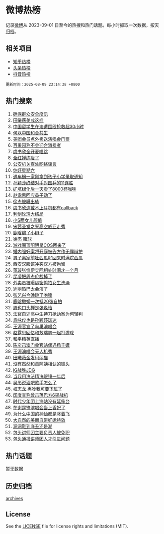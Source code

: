 # 微博热榜

记录[微博](https://www.weibo.com)从 2023-09-01 日至今的热搜和热门话题。每小时抓取一次数据，按天[归档](archives)。

## 相关项目

- [知乎热榜](https://github.com/hotarchive/zhihu)
- [头条热榜](https://github.com/hotarchive/toutiao)
- [抖音热榜](https://github.com/hotarchive/douyin)


`更新时间：2025-08-09 23:14:38 +0800`

## 热门搜索

1. [确保群众安全度汛](https://m.weibo.cn/search?containerid=100103type%3D1%26t%3D10%26q%3D%23%E7%A1%AE%E4%BF%9D%E7%BE%A4%E4%BC%97%E5%AE%89%E5%85%A8%E5%BA%A6%E6%B1%9B%23&stream_entry_id=51&isnewpage=1&extparam=seat%3D1%26cate%3D10103%26pos%3D0%26filter_type%3Drealtimehot%26stream_entry_id%3D51%26c_type%3D51%26q%3D%2523%25E7%25A1%25AE%25E4%25BF%259D%25E7%25BE%25A4%25E4%25BC%2597%25E5%25AE%2589%25E5%2585%25A8%25E5%25BA%25A6%25E6%25B1%259B%2523%26dgr%3D0%26display_time%3D1754752477%26pre_seqid%3D17547524774710285957995)
1. [田曦薇美成这样](https://m.weibo.cn/search?containerid=100103type%3D1%26t%3D10%26q%3D%E7%94%B0%E6%9B%A6%E8%96%87%E7%BE%8E%E6%88%90%E8%BF%99%E6%A0%B7&stream_entry_id=31&isnewpage=1&extparam=seat%3D1%26cate%3D5001%26lcate%3D5001%26band_rank%3D1%26stream_entry_id%3D31%26realpos%3D1%26dgr%3D0%26pos%3D0%26filter_type%3Drealtimehot%26c_type%3D31%26q%3D%25E7%2594%25B0%25E6%259B%25A6%25E8%2596%2587%25E7%25BE%258E%25E6%2588%2590%25E8%25BF%2599%25E6%25A0%25B7%26flag%3D2%26display_time%3D1754752477%26pre_seqid%3D17547524774710285957995)
1. [中国留学生在澳遭围殴抢救超30小时](https://m.weibo.cn/search?containerid=100103type%3D1%26t%3D10%26q%3D%23%E4%B8%AD%E5%9B%BD%E7%95%99%E5%AD%A6%E7%94%9F%E5%9C%A8%E6%BE%B3%E9%81%AD%E5%9B%B4%E6%AE%B4%E6%8A%A2%E6%95%91%E8%B6%8530%E5%B0%8F%E6%97%B6%23&stream_entry_id=31&isnewpage=1&extparam=seat%3D1%26cate%3D5001%26lcate%3D5001%26band_rank%3D2%26stream_entry_id%3D31%26realpos%3D2%26dgr%3D0%26pos%3D1%26filter_type%3Drealtimehot%26c_type%3D31%26q%3D%2523%25E4%25B8%25AD%25E5%259B%25BD%25E7%2595%2599%25E5%25AD%25A6%25E7%2594%259F%25E5%259C%25A8%25E6%25BE%25B3%25E9%2581%25AD%25E5%259B%25B4%25E6%25AE%25B4%25E6%258A%25A2%25E6%2595%2591%25E8%25B6%258530%25E5%25B0%258F%25E6%2597%25B6%2523%26flag%3D1%26display_time%3D1754752477%26pre_seqid%3D17547524774710285957995)
1. [何以中国和合共生](https://m.weibo.cn/search?containerid=100103type%3D1%26t%3D10%26q%3D%23%E4%BD%95%E4%BB%A5%E4%B8%AD%E5%9B%BD%E5%92%8C%E5%90%88%E5%85%B1%E7%94%9F%23&stream_entry_id=31&isnewpage=1&extparam=seat%3D1%26cate%3D5001%26lcate%3D5001%26band_rank%3D3%26stream_entry_id%3D31%26realpos%3D3%26dgr%3D0%26pos%3D2%26filter_type%3Drealtimehot%26c_type%3D31%26q%3D%2523%25E4%25BD%2595%25E4%25BB%25A5%25E4%25B8%25AD%25E5%259B%25BD%25E5%2592%258C%25E5%2590%2588%25E5%2585%25B1%25E7%2594%259F%2523%26flag%3D0%26display_time%3D1754752477%26pre_seqid%3D17547524774710285957995)
1. [美团会员点外卖送演唱会门票](https://m.weibo.cn/search?containerid=100103type%3D1%26t%3D10%26q%3D%23%E7%BE%8E%E5%9B%A2%E4%BC%9A%E5%91%98%E7%82%B9%E5%A4%96%E5%8D%96%E9%80%81%E6%BC%94%E5%94%B1%E4%BC%9A%E9%97%A8%E7%A5%A8%23&stream_entry_id=31&isnewpage=1&extparam=seat%3D1%26cate%3D5001%26lcate%3D5001%26band_rank%3D4%26stream_entry_id%3D31%26q%3D%2523%25E7%25BE%258E%25E5%259B%25A2%25E4%25BC%259A%25E5%2591%2598%25E7%2582%25B9%25E5%25A4%2596%25E5%258D%2596%25E9%2580%2581%25E6%25BC%2594%25E5%2594%25B1%25E4%25BC%259A%25E9%2597%25A8%25E7%25A5%25A8%2523%26dgr%3D0%26pos%3D3%26filter_type%3Drealtimehot%26topic_ad%3D1%26c_type%3D31%26adid%3D296387%26is_ad_pos%3D1%26display_time%3D1754752477%26pre_seqid%3D17547524774710285957995)
1. [百果园称不会迎合消费者](https://m.weibo.cn/search?containerid=100103type%3D1%26t%3D10%26q%3D%23%E7%99%BE%E6%9E%9C%E5%9B%AD%E7%A7%B0%E4%B8%8D%E4%BC%9A%E8%BF%8E%E5%90%88%E6%B6%88%E8%B4%B9%E8%80%85%23&stream_entry_id=31&isnewpage=1&extparam=seat%3D1%26cate%3D5001%26lcate%3D5001%26band_rank%3D4%26stream_entry_id%3D31%26realpos%3D4%26dgr%3D0%26pos%3D4%26filter_type%3Drealtimehot%26c_type%3D31%26q%3D%2523%25E7%2599%25BE%25E6%259E%259C%25E5%259B%25AD%25E7%25A7%25B0%25E4%25B8%258D%25E4%25BC%259A%25E8%25BF%258E%25E5%2590%2588%25E6%25B6%2588%25E8%25B4%25B9%25E8%2580%2585%2523%26flag%3D1%26display_time%3D1754752477%26pre_seqid%3D17547524774710285957995)
1. [虞书欣全开麦唱跳](https://m.weibo.cn/search?containerid=100103type%3D1%26t%3D10%26q%3D%E8%99%9E%E4%B9%A6%E6%AC%A3%E5%85%A8%E5%BC%80%E9%BA%A6%E5%94%B1%E8%B7%B3&stream_entry_id=31&isnewpage=1&extparam=seat%3D1%26cate%3D5001%26lcate%3D5001%26band_rank%3D5%26stream_entry_id%3D31%26realpos%3D5%26dgr%3D0%26pos%3D5%26filter_type%3Drealtimehot%26c_type%3D31%26q%3D%25E8%2599%259E%25E4%25B9%25A6%25E6%25AC%25A3%25E5%2585%25A8%25E5%25BC%2580%25E9%25BA%25A6%25E5%2594%25B1%25E8%25B7%25B3%26flag%3D0%26display_time%3D1754752477%26pre_seqid%3D17547524774710285957995)
1. [全红婵练瘦了](https://m.weibo.cn/search?containerid=100103type%3D1%26t%3D10%26q%3D%E5%85%A8%E7%BA%A2%E5%A9%B5%E7%BB%83%E7%98%A6%E4%BA%86&stream_entry_id=31&isnewpage=1&extparam=seat%3D1%26cate%3D5001%26lcate%3D5001%26band_rank%3D6%26stream_entry_id%3D31%26realpos%3D6%26dgr%3D0%26pos%3D6%26filter_type%3Drealtimehot%26c_type%3D31%26q%3D%25E5%2585%25A8%25E7%25BA%25A2%25E5%25A9%25B5%25E7%25BB%2583%25E7%2598%25A6%25E4%25BA%2586%26flag%3D2%26display_time%3D1754752477%26pre_seqid%3D17547524774710285957995)
1. [公安机关查处网络谣言](https://m.weibo.cn/search?containerid=100103type%3D1%26t%3D10%26q%3D%23%E5%85%AC%E5%AE%89%E6%9C%BA%E5%85%B3%E6%9F%A5%E5%A4%84%E7%BD%91%E7%BB%9C%E8%B0%A3%E8%A8%80%23&stream_entry_id=31&isnewpage=1&extparam=seat%3D1%26cate%3D5001%26lcate%3D5001%26band_rank%3D7%26stream_entry_id%3D31%26is_ad_pos%3D1%26dgr%3D0%26adid%3D296397%26filter_type%3Drealtimehot%26c_type%3D31%26pos%3D7%26q%3D%2523%25E5%2585%25AC%25E5%25AE%2589%25E6%259C%25BA%25E5%2585%25B3%25E6%259F%25A5%25E5%25A4%2584%25E7%25BD%2591%25E7%25BB%259C%25E8%25B0%25A3%25E8%25A8%2580%2523%26display_time%3D1754752477%26pre_seqid%3D17547524774710285957995)
1. [你好星期六](https://m.weibo.cn/search?containerid=100103type%3D1%26t%3D10%26q%3D%E4%BD%A0%E5%A5%BD%E6%98%9F%E6%9C%9F%E5%85%AD&stream_entry_id=31&isnewpage=1&extparam=seat%3D1%26cate%3D5001%26lcate%3D5001%26band_rank%3D7%26stream_entry_id%3D31%26realpos%3D7%26dgr%3D0%26pos%3D8%26filter_type%3Drealtimehot%26c_type%3D31%26q%3D%25E4%25BD%25A0%25E5%25A5%25BD%25E6%2598%259F%25E6%259C%259F%25E5%2585%25AD%26flag%3D0%26display_time%3D1754752477%26pre_seqid%3D17547524774710285957995)
1. [遇车祸一家刚拿到孩子小学录取通知](https://m.weibo.cn/search?containerid=100103type%3D1%26t%3D10%26q%3D%23%E9%81%87%E8%BD%A6%E7%A5%B8%E4%B8%80%E5%AE%B6%E5%88%9A%E6%8B%BF%E5%88%B0%E5%AD%A9%E5%AD%90%E5%B0%8F%E5%AD%A6%E5%BD%95%E5%8F%96%E9%80%9A%E7%9F%A5%23&stream_entry_id=31&isnewpage=1&extparam=seat%3D1%26cate%3D5001%26lcate%3D5001%26band_rank%3D8%26stream_entry_id%3D31%26realpos%3D8%26dgr%3D0%26pos%3D9%26filter_type%3Drealtimehot%26c_type%3D31%26q%3D%2523%25E9%2581%2587%25E8%25BD%25A6%25E7%25A5%25B8%25E4%25B8%2580%25E5%25AE%25B6%25E5%2588%259A%25E6%258B%25BF%25E5%2588%25B0%25E5%25AD%25A9%25E5%25AD%2590%25E5%25B0%258F%25E5%25AD%25A6%25E5%25BD%2595%25E5%258F%2596%25E9%2580%259A%25E7%259F%25A5%2523%26flag%3D0%26display_time%3D1754752477%26pre_seqid%3D17547524774710285957995)
1. [孙颖莎终结对手对国乒的11连胜](https://m.weibo.cn/search?containerid=100103type%3D1%26t%3D10%26q%3D%23%E5%AD%99%E9%A2%96%E8%8E%8E%E7%BB%88%E7%BB%93%E5%AF%B9%E6%89%8B%E5%AF%B9%E5%9B%BD%E4%B9%92%E7%9A%8411%E8%BF%9E%E8%83%9C%23&stream_entry_id=31&isnewpage=1&extparam=seat%3D1%26cate%3D5001%26lcate%3D5001%26band_rank%3D9%26stream_entry_id%3D31%26realpos%3D9%26dgr%3D0%26pos%3D10%26filter_type%3Drealtimehot%26c_type%3D31%26q%3D%2523%25E5%25AD%2599%25E9%25A2%2596%25E8%258E%258E%25E7%25BB%2588%25E7%25BB%2593%25E5%25AF%25B9%25E6%2589%258B%25E5%25AF%25B9%25E5%259B%25BD%25E4%25B9%2592%25E7%259A%258411%25E8%25BF%259E%25E8%2583%259C%2523%26flag%3D0%26display_time%3D1754752477%26pre_seqid%3D17547524774710285957995)
1. [矿坑绿化后一天卖了8000杯咖啡](https://m.weibo.cn/search?containerid=100103type%3D1%26t%3D10%26q%3D%23%E7%9F%BF%E5%9D%91%E7%BB%BF%E5%8C%96%E5%90%8E%E4%B8%80%E5%A4%A9%E5%8D%96%E4%BA%868000%E6%9D%AF%E5%92%96%E5%95%A1%23&stream_entry_id=31&isnewpage=1&extparam=seat%3D1%26cate%3D5001%26lcate%3D5001%26band_rank%3D10%26stream_entry_id%3D31%26realpos%3D10%26dgr%3D0%26pos%3D11%26filter_type%3Drealtimehot%26c_type%3D31%26q%3D%2523%25E7%259F%25BF%25E5%259D%2591%25E7%25BB%25BF%25E5%258C%2596%25E5%2590%258E%25E4%25B8%2580%25E5%25A4%25A9%25E5%258D%2596%25E4%25BA%25868000%25E6%259D%25AF%25E5%2592%2596%25E5%2595%25A1%2523%26flag%3D1%26display_time%3D1754752477%26pre_seqid%3D17547524774710285957995)
1. [赵露思回应鼻子动了](https://m.weibo.cn/search?containerid=100103type%3D1%26t%3D10%26q%3D%23%E8%B5%B5%E9%9C%B2%E6%80%9D%E5%9B%9E%E5%BA%94%E9%BC%BB%E5%AD%90%E5%8A%A8%E4%BA%86%23&stream_entry_id=31&isnewpage=1&extparam=seat%3D1%26cate%3D5001%26lcate%3D5001%26band_rank%3D11%26stream_entry_id%3D31%26realpos%3D11%26dgr%3D0%26pos%3D12%26filter_type%3Drealtimehot%26c_type%3D31%26q%3D%2523%25E8%25B5%25B5%25E9%259C%25B2%25E6%2580%259D%25E5%259B%259E%25E5%25BA%2594%25E9%25BC%25BB%25E5%25AD%2590%25E5%258A%25A8%25E4%25BA%2586%2523%26flag%3D2%26display_time%3D1754752477%26pre_seqid%3D17547524774710285957995)
1. [徐杰被曝出轨](https://m.weibo.cn/search?containerid=100103type%3D1%26t%3D10%26q%3D%23%E5%BE%90%E6%9D%B0%E8%A2%AB%E6%9B%9D%E5%87%BA%E8%BD%A8%23&stream_entry_id=31&isnewpage=1&extparam=seat%3D1%26cate%3D5001%26lcate%3D5001%26band_rank%3D12%26stream_entry_id%3D31%26realpos%3D12%26dgr%3D0%26pos%3D13%26filter_type%3Drealtimehot%26c_type%3D31%26q%3D%2523%25E5%25BE%2590%25E6%259D%25B0%25E8%25A2%25AB%25E6%259B%259D%25E5%2587%25BA%25E8%25BD%25A8%2523%26flag%3D1%26display_time%3D1754752477%26pre_seqid%3D17547524774710285957995)
1. [虞书欣连戴不上耳机都有callback](https://m.weibo.cn/search?containerid=100103type%3D1%26t%3D10%26q%3D%E8%99%9E%E4%B9%A6%E6%AC%A3%E8%BF%9E%E6%88%B4%E4%B8%8D%E4%B8%8A%E8%80%B3%E6%9C%BA%E9%83%BD%E6%9C%89callback&stream_entry_id=31&isnewpage=1&extparam=seat%3D1%26cate%3D5001%26lcate%3D5001%26band_rank%3D13%26stream_entry_id%3D31%26realpos%3D13%26dgr%3D0%26pos%3D14%26filter_type%3Drealtimehot%26c_type%3D31%26q%3D%25E8%2599%259E%25E4%25B9%25A6%25E6%25AC%25A3%25E8%25BF%259E%25E6%2588%25B4%25E4%25B8%258D%25E4%25B8%258A%25E8%2580%25B3%25E6%259C%25BA%25E9%2583%25BD%25E6%259C%2589callback%26flag%3D1%26display_time%3D1754752477%26pre_seqid%3D17547524774710285957995)
1. [利剑玫瑰大结局](https://m.weibo.cn/search?containerid=100103type%3D1%26t%3D10%26q%3D%E5%88%A9%E5%89%91%E7%8E%AB%E7%91%B0%E5%A4%A7%E7%BB%93%E5%B1%80&stream_entry_id=31&isnewpage=1&extparam=seat%3D1%26cate%3D5001%26lcate%3D5001%26band_rank%3D14%26stream_entry_id%3D31%26realpos%3D14%26dgr%3D0%26pos%3D15%26filter_type%3Drealtimehot%26c_type%3D31%26q%3D%25E5%2588%25A9%25E5%2589%2591%25E7%258E%25AB%25E7%2591%25B0%25E5%25A4%25A7%25E7%25BB%2593%25E5%25B1%2580%26flag%3D0%26display_time%3D1754752477%26pre_seqid%3D17547524774710285957995)
1. [小S两女儿颜值](https://m.weibo.cn/search?containerid=100103type%3D1%26t%3D10%26q%3D%23%E5%B0%8FS%E4%B8%A4%E5%A5%B3%E5%84%BF%E9%A2%9C%E5%80%BC%23&stream_entry_id=31&isnewpage=1&extparam=seat%3D1%26cate%3D5001%26lcate%3D5001%26band_rank%3D15%26stream_entry_id%3D31%26realpos%3D15%26dgr%3D0%26pos%3D16%26filter_type%3Drealtimehot%26c_type%3D31%26q%3D%2523%25E5%25B0%258FS%25E4%25B8%25A4%25E5%25A5%25B3%25E5%2584%25BF%25E9%25A2%259C%25E5%2580%25BC%2523%26flag%3D1%26display_time%3D1754752477%26pre_seqid%3D17547524774710285957995)
1. [宋茜圣堂之誓高空威亚走秀](https://m.weibo.cn/search?containerid=100103type%3D1%26t%3D10%26q%3D%23%E5%AE%8B%E8%8C%9C%E5%9C%A3%E5%A0%82%E4%B9%8B%E8%AA%93%E9%AB%98%E7%A9%BA%E5%A8%81%E4%BA%9A%E8%B5%B0%E7%A7%80%23&stream_entry_id=31&isnewpage=1&extparam=seat%3D1%26cate%3D5001%26lcate%3D5001%26band_rank%3D16%26stream_entry_id%3D31%26realpos%3D16%26dgr%3D0%26pos%3D17%26filter_type%3Drealtimehot%26c_type%3D31%26q%3D%2523%25E5%25AE%258B%25E8%258C%259C%25E5%259C%25A3%25E5%25A0%2582%25E4%25B9%258B%25E8%25AA%2593%25E9%25AB%2598%25E7%25A9%25BA%25E5%25A8%2581%25E4%25BA%259A%25E8%25B5%25B0%25E7%25A7%2580%2523%26flag%3D1%26display_time%3D1754752477%26pre_seqid%3D17547524774710285957995)
1. [鹿晗编了小辫子](https://m.weibo.cn/search?containerid=100103type%3D1%26t%3D10%26q%3D%23%E9%B9%BF%E6%99%97%E7%BC%96%E4%BA%86%E5%B0%8F%E8%BE%AB%E5%AD%90%23&stream_entry_id=31&isnewpage=1&extparam=seat%3D1%26cate%3D5001%26lcate%3D5001%26band_rank%3D17%26stream_entry_id%3D31%26realpos%3D17%26dgr%3D0%26pos%3D18%26filter_type%3Drealtimehot%26c_type%3D31%26q%3D%2523%25E9%25B9%25BF%25E6%2599%2597%25E7%25BC%2596%25E4%25BA%2586%25E5%25B0%258F%25E8%25BE%25AB%25E5%25AD%2590%2523%26flag%3D0%26display_time%3D1754752477%26pre_seqid%3D17547524774710285957995)
1. [徐杰 赌球](https://m.weibo.cn/search?containerid=100103type%3D1%26t%3D10%26q%3D%E5%BE%90%E6%9D%B0+%E8%B5%8C%E7%90%83&stream_entry_id=31&isnewpage=1&extparam=seat%3D1%26cate%3D5001%26lcate%3D5001%26band_rank%3D18%26stream_entry_id%3D31%26realpos%3D18%26dgr%3D0%26pos%3D19%26filter_type%3Drealtimehot%26c_type%3D31%26q%3D%25E5%25BE%2590%25E6%259D%25B0%2520%25E8%25B5%258C%25E7%2590%2583%26flag%3D1%26display_time%3D1754752477%26pre_seqid%3D17547524774710285957995)
1. [游戏圈顶配明星COS团来了](https://m.weibo.cn/search?containerid=100103type%3D1%26t%3D10%26q%3D%23%E6%B8%B8%E6%88%8F%E5%9C%88%E9%A1%B6%E9%85%8D%E6%98%8E%E6%98%9FCOS%E5%9B%A2%E6%9D%A5%E4%BA%86%23&stream_entry_id=31&isnewpage=1&extparam=seat%3D1%26cate%3D5001%26lcate%3D5001%26band_rank%3D19%26stream_entry_id%3D31%26realpos%3D19%26dgr%3D0%26pos%3D20%26filter_type%3Drealtimehot%26c_type%3D31%26q%3D%2523%25E6%25B8%25B8%25E6%2588%258F%25E5%259C%2588%25E9%25A1%25B6%25E9%2585%258D%25E6%2598%258E%25E6%2598%259FCOS%25E5%259B%25A2%25E6%259D%25A5%25E4%25BA%2586%2523%26flag%3D1%26display_time%3D1754752477%26pre_seqid%3D17547524774710285957995)
1. [婚内强奸案将开庭被告方作无罪辩护](https://m.weibo.cn/search?containerid=100103type%3D1%26t%3D10%26q%3D%23%E5%A9%9A%E5%86%85%E5%BC%BA%E5%A5%B8%E6%A1%88%E5%B0%86%E5%BC%80%E5%BA%AD%E8%A2%AB%E5%91%8A%E6%96%B9%E4%BD%9C%E6%97%A0%E7%BD%AA%E8%BE%A9%E6%8A%A4%23&stream_entry_id=31&isnewpage=1&extparam=seat%3D1%26cate%3D5001%26lcate%3D5001%26band_rank%3D20%26stream_entry_id%3D31%26realpos%3D20%26dgr%3D0%26pos%3D21%26filter_type%3Drealtimehot%26c_type%3D31%26q%3D%2523%25E5%25A9%259A%25E5%2586%2585%25E5%25BC%25BA%25E5%25A5%25B8%25E6%25A1%2588%25E5%25B0%2586%25E5%25BC%2580%25E5%25BA%25AD%25E8%25A2%25AB%25E5%2591%258A%25E6%2596%25B9%25E4%25BD%259C%25E6%2597%25A0%25E7%25BD%25AA%25E8%25BE%25A9%25E6%258A%25A4%2523%26flag%3D1%26display_time%3D1754752477%26pre_seqid%3D17547524774710285957995)
1. [男子离家前吐西瓜籽回来时满院西瓜](https://m.weibo.cn/search?containerid=100103type%3D1%26t%3D10%26q%3D%23%E7%94%B7%E5%AD%90%E7%A6%BB%E5%AE%B6%E5%89%8D%E5%90%90%E8%A5%BF%E7%93%9C%E7%B1%BD%E5%9B%9E%E6%9D%A5%E6%97%B6%E6%BB%A1%E9%99%A2%E8%A5%BF%E7%93%9C%23&stream_entry_id=31&isnewpage=1&extparam=seat%3D1%26cate%3D5001%26lcate%3D5001%26band_rank%3D21%26stream_entry_id%3D31%26realpos%3D21%26dgr%3D0%26pos%3D22%26filter_type%3Drealtimehot%26c_type%3D31%26q%3D%2523%25E7%2594%25B7%25E5%25AD%2590%25E7%25A6%25BB%25E5%25AE%25B6%25E5%2589%258D%25E5%2590%2590%25E8%25A5%25BF%25E7%2593%259C%25E7%25B1%25BD%25E5%259B%259E%25E6%259D%25A5%25E6%2597%25B6%25E6%25BB%25A1%25E9%2599%25A2%25E8%25A5%25BF%25E7%2593%259C%2523%26flag%3D1%26display_time%3D1754752477%26pre_seqid%3D17547524774710285957995)
1. [西安汉服馆冲突双方被拘留](https://m.weibo.cn/search?containerid=100103type%3D1%26t%3D10%26q%3D%23%E8%A5%BF%E5%AE%89%E6%B1%89%E6%9C%8D%E9%A6%86%E5%86%B2%E7%AA%81%E5%8F%8C%E6%96%B9%E8%A2%AB%E6%8B%98%E7%95%99%23&stream_entry_id=31&isnewpage=1&extparam=seat%3D1%26cate%3D5001%26lcate%3D5001%26band_rank%3D22%26stream_entry_id%3D31%26realpos%3D22%26dgr%3D0%26pos%3D23%26filter_type%3Drealtimehot%26c_type%3D31%26q%3D%2523%25E8%25A5%25BF%25E5%25AE%2589%25E6%25B1%2589%25E6%259C%258D%25E9%25A6%2586%25E5%2586%25B2%25E7%25AA%2581%25E5%258F%258C%25E6%2596%25B9%25E8%25A2%25AB%25E6%258B%2598%25E7%2595%2599%2523%26flag%3D0%26display_time%3D1754752477%26pre_seqid%3D17547524774710285957995)
1. [董璇张维伊实际相处时间才一个月](https://m.weibo.cn/search?containerid=100103type%3D1%26t%3D10%26q%3D%23%E8%91%A3%E7%92%87%E5%BC%A0%E7%BB%B4%E4%BC%8A%E5%AE%9E%E9%99%85%E7%9B%B8%E5%A4%84%E6%97%B6%E9%97%B4%E6%89%8D%E4%B8%80%E4%B8%AA%E6%9C%88%23&stream_entry_id=31&isnewpage=1&extparam=seat%3D1%26cate%3D5001%26lcate%3D5001%26band_rank%3D23%26stream_entry_id%3D31%26realpos%3D23%26dgr%3D0%26pos%3D24%26filter_type%3Drealtimehot%26c_type%3D31%26q%3D%2523%25E8%2591%25A3%25E7%2592%2587%25E5%25BC%25A0%25E7%25BB%25B4%25E4%25BC%258A%25E5%25AE%259E%25E9%2599%2585%25E7%259B%25B8%25E5%25A4%2584%25E6%2597%25B6%25E9%2597%25B4%25E6%2589%258D%25E4%25B8%2580%25E4%25B8%25AA%25E6%259C%2588%2523%26flag%3D1%26display_time%3D1754752477%26pre_seqid%3D17547524774710285957995)
1. [昆凌把周杰伦裁掉了](https://m.weibo.cn/search?containerid=100103type%3D1%26t%3D10%26q%3D%E6%98%86%E5%87%8C%E6%8A%8A%E5%91%A8%E6%9D%B0%E4%BC%A6%E8%A3%81%E6%8E%89%E4%BA%86&stream_entry_id=31&isnewpage=1&extparam=seat%3D1%26cate%3D5001%26lcate%3D5001%26band_rank%3D24%26stream_entry_id%3D31%26realpos%3D24%26dgr%3D0%26pos%3D25%26filter_type%3Drealtimehot%26c_type%3D31%26q%3D%25E6%2598%2586%25E5%2587%258C%25E6%258A%258A%25E5%2591%25A8%25E6%259D%25B0%25E4%25BC%25A6%25E8%25A3%2581%25E6%258E%2589%25E4%25BA%2586%26flag%3D0%26display_time%3D1754752477%26pre_seqid%3D17547524774710285957995)
1. [外卖员被曝隔窗偷拍女生洗澡](https://m.weibo.cn/search?containerid=100103type%3D1%26t%3D10%26q%3D%23%E5%A4%96%E5%8D%96%E5%91%98%E8%A2%AB%E6%9B%9D%E9%9A%94%E7%AA%97%E5%81%B7%E6%8B%8D%E5%A5%B3%E7%94%9F%E6%B4%97%E6%BE%A1%23&stream_entry_id=31&isnewpage=1&extparam=seat%3D1%26cate%3D5001%26lcate%3D5001%26band_rank%3D25%26stream_entry_id%3D31%26realpos%3D25%26dgr%3D0%26pos%3D26%26filter_type%3Drealtimehot%26c_type%3D31%26q%3D%2523%25E5%25A4%2596%25E5%258D%2596%25E5%2591%2598%25E8%25A2%25AB%25E6%259B%259D%25E9%259A%2594%25E7%25AA%2597%25E5%2581%25B7%25E6%258B%258D%25E5%25A5%25B3%25E7%2594%259F%25E6%25B4%2597%25E6%25BE%25A1%2523%26flag%3D0%26display_time%3D1754752477%26pre_seqid%3D17547524774710285957995)
1. [迪丽热巴太会演了](https://m.weibo.cn/search?containerid=100103type%3D1%26t%3D10%26q%3D%23%E8%BF%AA%E4%B8%BD%E7%83%AD%E5%B7%B4%E5%A4%AA%E4%BC%9A%E6%BC%94%E4%BA%86%23&stream_entry_id=31&isnewpage=1&extparam=seat%3D1%26cate%3D5001%26lcate%3D5001%26band_rank%3D26%26stream_entry_id%3D31%26realpos%3D26%26dgr%3D0%26pos%3D27%26filter_type%3Drealtimehot%26c_type%3D31%26q%3D%2523%25E8%25BF%25AA%25E4%25B8%25BD%25E7%2583%25AD%25E5%25B7%25B4%25E5%25A4%25AA%25E4%25BC%259A%25E6%25BC%2594%25E4%25BA%2586%2523%26flag%3D1%26display_time%3D1754752477%26pre_seqid%3D17547524774710285957995)
1. [张艺兴今晚跳了咆哮](https://m.weibo.cn/search?containerid=100103type%3D1%26t%3D10%26q%3D%23%E5%BC%A0%E8%89%BA%E5%85%B4%E4%BB%8A%E6%99%9A%E8%B7%B3%E4%BA%86%E5%92%86%E5%93%AE%23&stream_entry_id=31&isnewpage=1&extparam=seat%3D1%26cate%3D5001%26lcate%3D5001%26band_rank%3D27%26stream_entry_id%3D31%26realpos%3D27%26dgr%3D0%26pos%3D28%26filter_type%3Drealtimehot%26c_type%3D31%26q%3D%2523%25E5%25BC%25A0%25E8%2589%25BA%25E5%2585%25B4%25E4%25BB%258A%25E6%2599%259A%25E8%25B7%25B3%25E4%25BA%2586%25E5%2592%2586%25E5%2593%25AE%2523%26flag%3D1%26display_time%3D1754752477%26pre_seqid%3D17547524774710285957995)
1. [鹿晗撒娇一次抵20张自拍](https://m.weibo.cn/search?containerid=100103type%3D1%26t%3D10%26q%3D%23%E9%B9%BF%E6%99%97%E6%92%92%E5%A8%87%E4%B8%80%E6%AC%A1%E6%8A%B520%E5%BC%A0%E8%87%AA%E6%8B%8D%23&stream_entry_id=31&isnewpage=1&extparam=seat%3D1%26cate%3D5001%26lcate%3D5001%26band_rank%3D28%26stream_entry_id%3D31%26realpos%3D28%26dgr%3D0%26pos%3D29%26filter_type%3Drealtimehot%26c_type%3D31%26q%3D%2523%25E9%25B9%25BF%25E6%2599%2597%25E6%2592%2592%25E5%25A8%2587%25E4%25B8%2580%25E6%25AC%25A1%25E6%258A%25B520%25E5%25BC%25A0%25E8%2587%25AA%25E6%258B%258D%2523%26flag%3D1%26display_time%3D1754752477%26pre_seqid%3D17547524774710285957995)
1. [周也口头禅是张淼怡](https://m.weibo.cn/search?containerid=100103type%3D1%26t%3D10%26q%3D%E5%91%A8%E4%B9%9F%E5%8F%A3%E5%A4%B4%E7%A6%85%E6%98%AF%E5%BC%A0%E6%B7%BC%E6%80%A1&stream_entry_id=31&isnewpage=1&extparam=seat%3D1%26cate%3D5001%26lcate%3D5001%26band_rank%3D29%26stream_entry_id%3D31%26realpos%3D29%26dgr%3D0%26pos%3D30%26filter_type%3Drealtimehot%26c_type%3D31%26q%3D%25E5%2591%25A8%25E4%25B9%259F%25E5%258F%25A3%25E5%25A4%25B4%25E7%25A6%2585%25E6%2598%25AF%25E5%25BC%25A0%25E6%25B7%25BC%25E6%2580%25A1%26flag%3D1%26display_time%3D1754752477%26pre_seqid%3D17547524774710285957995)
1. [法官自述高中生持刀抢劫案为何轻判](https://m.weibo.cn/search?containerid=100103type%3D1%26t%3D10%26q%3D%23%E6%B3%95%E5%AE%98%E8%87%AA%E8%BF%B0%E9%AB%98%E4%B8%AD%E7%94%9F%E6%8C%81%E5%88%80%E6%8A%A2%E5%8A%AB%E6%A1%88%E4%B8%BA%E4%BD%95%E8%BD%BB%E5%88%A4%23&stream_entry_id=31&isnewpage=1&extparam=seat%3D1%26cate%3D5001%26lcate%3D5001%26band_rank%3D30%26stream_entry_id%3D31%26realpos%3D30%26dgr%3D0%26pos%3D31%26filter_type%3Drealtimehot%26c_type%3D31%26q%3D%2523%25E6%25B3%2595%25E5%25AE%2598%25E8%2587%25AA%25E8%25BF%25B0%25E9%25AB%2598%25E4%25B8%25AD%25E7%2594%259F%25E6%258C%2581%25E5%2588%2580%25E6%258A%25A2%25E5%258A%25AB%25E6%25A1%2588%25E4%25B8%25BA%25E4%25BD%2595%25E8%25BD%25BB%25E5%2588%25A4%2523%26flag%3D1%26display_time%3D1754752477%26pre_seqid%3D17547524774710285957995)
1. [袁咏仪也是孙颖莎球迷](https://m.weibo.cn/search?containerid=100103type%3D1%26t%3D10%26q%3D%23%E8%A2%81%E5%92%8F%E4%BB%AA%E4%B9%9F%E6%98%AF%E5%AD%99%E9%A2%96%E8%8E%8E%E7%90%83%E8%BF%B7%23&stream_entry_id=31&isnewpage=1&extparam=seat%3D1%26cate%3D5001%26lcate%3D5001%26band_rank%3D31%26stream_entry_id%3D31%26realpos%3D31%26dgr%3D0%26pos%3D32%26filter_type%3Drealtimehot%26c_type%3D31%26q%3D%2523%25E8%25A2%2581%25E5%2592%258F%25E4%25BB%25AA%25E4%25B9%259F%25E6%2598%25AF%25E5%25AD%2599%25E9%25A2%2596%25E8%258E%258E%25E7%2590%2583%25E8%25BF%25B7%2523%26flag%3D0%26display_time%3D1754752477%26pre_seqid%3D17547524774710285957995)
1. [王源官宣了鸟巢演唱会](https://m.weibo.cn/search?containerid=100103type%3D1%26t%3D10%26q%3D%23%E7%8E%8B%E6%BA%90%E5%AE%98%E5%AE%A3%E4%BA%86%E9%B8%9F%E5%B7%A2%E6%BC%94%E5%94%B1%E4%BC%9A%23&stream_entry_id=31&isnewpage=1&extparam=seat%3D1%26cate%3D5001%26lcate%3D5001%26band_rank%3D32%26stream_entry_id%3D31%26realpos%3D32%26dgr%3D0%26pos%3D33%26filter_type%3Drealtimehot%26c_type%3D31%26q%3D%2523%25E7%258E%258B%25E6%25BA%2590%25E5%25AE%2598%25E5%25AE%25A3%25E4%25BA%2586%25E9%25B8%259F%25E5%25B7%25A2%25E6%25BC%2594%25E5%2594%25B1%25E4%25BC%259A%2523%26flag%3D1%26display_time%3D1754752477%26pre_seqid%3D17547524774710285957995)
1. [赵露思回忆和敖瑞鹏一起打游戏](https://m.weibo.cn/search?containerid=100103type%3D1%26t%3D10%26q%3D%23%E8%B5%B5%E9%9C%B2%E6%80%9D%E5%9B%9E%E5%BF%86%E5%92%8C%E6%95%96%E7%91%9E%E9%B9%8F%E4%B8%80%E8%B5%B7%E6%89%93%E6%B8%B8%E6%88%8F%23&stream_entry_id=31&isnewpage=1&extparam=seat%3D1%26cate%3D5001%26lcate%3D5001%26band_rank%3D33%26stream_entry_id%3D31%26realpos%3D33%26dgr%3D0%26pos%3D34%26filter_type%3Drealtimehot%26c_type%3D31%26q%3D%2523%25E8%25B5%25B5%25E9%259C%25B2%25E6%2580%259D%25E5%259B%259E%25E5%25BF%2586%25E5%2592%258C%25E6%2595%2596%25E7%2591%259E%25E9%25B9%258F%25E4%25B8%2580%25E8%25B5%25B7%25E6%2589%2593%25E6%25B8%25B8%25E6%2588%258F%2523%26flag%3D0%26display_time%3D1754752477%26pre_seqid%3D17547524774710285957995)
1. [和平精英直播](https://m.weibo.cn/search?containerid=100103type%3D1%26t%3D10%26q%3D%E5%92%8C%E5%B9%B3%E7%B2%BE%E8%8B%B1%E7%9B%B4%E6%92%AD&stream_entry_id=31&isnewpage=1&extparam=seat%3D1%26cate%3D5001%26lcate%3D5001%26band_rank%3D34%26stream_entry_id%3D31%26realpos%3D34%26dgr%3D0%26pos%3D35%26filter_type%3Drealtimehot%26c_type%3D31%26q%3D%25E5%2592%258C%25E5%25B9%25B3%25E7%25B2%25BE%25E8%258B%25B1%25E7%259B%25B4%25E6%2592%25AD%26flag%3D0%26display_time%3D1754752477%26pre_seqid%3D17547524774710285957995)
1. [陈奕迅澳门收官站偶遇杨千嬅](https://m.weibo.cn/search?containerid=100103type%3D1%26t%3D10%26q%3D%E9%99%88%E5%A5%95%E8%BF%85%E6%BE%B3%E9%97%A8%E6%94%B6%E5%AE%98%E7%AB%99%E5%81%B6%E9%81%87%E6%9D%A8%E5%8D%83%E5%AC%85&stream_entry_id=31&isnewpage=1&extparam=seat%3D1%26cate%3D5001%26lcate%3D5001%26band_rank%3D35%26stream_entry_id%3D31%26realpos%3D35%26dgr%3D0%26pos%3D36%26filter_type%3Drealtimehot%26c_type%3D31%26q%3D%25E9%2599%2588%25E5%25A5%2595%25E8%25BF%2585%25E6%25BE%25B3%25E9%2597%25A8%25E6%2594%25B6%25E5%25AE%2598%25E7%25AB%2599%25E5%2581%25B6%25E9%2581%2587%25E6%259D%25A8%25E5%258D%2583%25E5%25AC%2585%26flag%3D1%26display_time%3D1754752477%26pre_seqid%3D17547524774710285957995)
1. [王源演唱会无人机秀](https://m.weibo.cn/search?containerid=100103type%3D1%26t%3D10%26q%3D%E7%8E%8B%E6%BA%90%E6%BC%94%E5%94%B1%E4%BC%9A%E6%97%A0%E4%BA%BA%E6%9C%BA%E7%A7%80&stream_entry_id=31&isnewpage=1&extparam=seat%3D1%26cate%3D5001%26lcate%3D5001%26band_rank%3D36%26stream_entry_id%3D31%26realpos%3D36%26dgr%3D0%26pos%3D37%26filter_type%3Drealtimehot%26c_type%3D31%26q%3D%25E7%258E%258B%25E6%25BA%2590%25E6%25BC%2594%25E5%2594%25B1%25E4%25BC%259A%25E6%2597%25A0%25E4%25BA%25BA%25E6%259C%25BA%25E7%25A7%2580%26flag%3D1%26display_time%3D1754752477%26pre_seqid%3D17547524774710285957995)
1. [田曦薇金发玛丽猫](https://m.weibo.cn/search?containerid=100103type%3D1%26t%3D10%26q%3D%23%E7%94%B0%E6%9B%A6%E8%96%87%E9%87%91%E5%8F%91%E7%8E%9B%E4%B8%BD%E7%8C%AB%23&stream_entry_id=31&isnewpage=1&extparam=seat%3D1%26cate%3D5001%26lcate%3D5001%26band_rank%3D37%26stream_entry_id%3D31%26realpos%3D37%26dgr%3D0%26pos%3D38%26filter_type%3Drealtimehot%26c_type%3D31%26q%3D%2523%25E7%2594%25B0%25E6%259B%25A6%25E8%2596%2587%25E9%2587%2591%25E5%258F%2591%25E7%258E%259B%25E4%25B8%25BD%25E7%258C%25AB%2523%26flag%3D0%26display_time%3D1754752477%26pre_seqid%3D17547524774710285957995)
1. [没有然然和章阿姨相认的镜头](https://m.weibo.cn/search?containerid=100103type%3D1%26t%3D10%26q%3D%E6%B2%A1%E6%9C%89%E7%84%B6%E7%84%B6%E5%92%8C%E7%AB%A0%E9%98%BF%E5%A7%A8%E7%9B%B8%E8%AE%A4%E7%9A%84%E9%95%9C%E5%A4%B4&stream_entry_id=31&isnewpage=1&extparam=seat%3D1%26cate%3D5001%26lcate%3D5001%26band_rank%3D38%26stream_entry_id%3D31%26realpos%3D38%26dgr%3D0%26pos%3D39%26filter_type%3Drealtimehot%26c_type%3D31%26q%3D%25E6%25B2%25A1%25E6%259C%2589%25E7%2584%25B6%25E7%2584%25B6%25E5%2592%258C%25E7%25AB%25A0%25E9%2598%25BF%25E5%25A7%25A8%25E7%259B%25B8%25E8%25AE%25A4%25E7%259A%2584%25E9%2595%259C%25E5%25A4%25B4%26flag%3D1%26display_time%3D1754752477%26pre_seqid%3D17547524774710285957995)
1. [iG战胜JDG](https://m.weibo.cn/search?containerid=100103type%3D1%26t%3D10%26q%3D%23iG%E6%88%98%E8%83%9CJDG%23&stream_entry_id=31&isnewpage=1&extparam=seat%3D1%26cate%3D5001%26lcate%3D5001%26band_rank%3D39%26stream_entry_id%3D31%26realpos%3D39%26dgr%3D0%26pos%3D40%26filter_type%3Drealtimehot%26c_type%3D31%26q%3D%2523iG%25E6%2588%2598%25E8%2583%259CJDG%2523%26flag%3D1%26display_time%3D1754752477%26pre_seqid%3D17547524774710285957995)
1. [当我用洗洁精洗眼镜一年后](https://m.weibo.cn/search?containerid=100103type%3D1%26t%3D10%26q%3D%23%E5%BD%93%E6%88%91%E7%94%A8%E6%B4%97%E6%B4%81%E7%B2%BE%E6%B4%97%E7%9C%BC%E9%95%9C%E4%B8%80%E5%B9%B4%E5%90%8E%23&stream_entry_id=31&isnewpage=1&extparam=seat%3D1%26cate%3D5001%26lcate%3D5001%26band_rank%3D40%26stream_entry_id%3D31%26realpos%3D40%26dgr%3D0%26pos%3D41%26filter_type%3Drealtimehot%26c_type%3D31%26q%3D%2523%25E5%25BD%2593%25E6%2588%2591%25E7%2594%25A8%25E6%25B4%2597%25E6%25B4%2581%25E7%25B2%25BE%25E6%25B4%2597%25E7%259C%25BC%25E9%2595%259C%25E4%25B8%2580%25E5%25B9%25B4%25E5%2590%258E%2523%26flag%3D0%26display_time%3D1754752477%26pre_seqid%3D17547524774710285957995)
1. [吴彤说酒吧歌手怎么了](https://m.weibo.cn/search?containerid=100103type%3D1%26t%3D10%26q%3D%E5%90%B4%E5%BD%A4%E8%AF%B4%E9%85%92%E5%90%A7%E6%AD%8C%E6%89%8B%E6%80%8E%E4%B9%88%E4%BA%86&stream_entry_id=31&isnewpage=1&extparam=seat%3D1%26cate%3D5001%26lcate%3D5001%26band_rank%3D41%26stream_entry_id%3D31%26realpos%3D41%26dgr%3D0%26pos%3D42%26filter_type%3Drealtimehot%26c_type%3D31%26q%3D%25E5%2590%25B4%25E5%25BD%25A4%25E8%25AF%25B4%25E9%2585%2592%25E5%2590%25A7%25E6%25AD%258C%25E6%2589%258B%25E6%2580%258E%25E4%25B9%2588%25E4%25BA%2586%26flag%3D1%26display_time%3D1754752477%26pre_seqid%3D17547524774710285957995)
1. [权志龙 再吵我可要下班了](https://m.weibo.cn/search?containerid=100103type%3D1%26t%3D10%26q%3D%E6%9D%83%E5%BF%97%E9%BE%99+%E5%86%8D%E5%90%B5%E6%88%91%E5%8F%AF%E8%A6%81%E4%B8%8B%E7%8F%AD%E4%BA%86&stream_entry_id=31&isnewpage=1&extparam=seat%3D1%26cate%3D5001%26lcate%3D5001%26band_rank%3D42%26stream_entry_id%3D31%26realpos%3D42%26dgr%3D0%26pos%3D43%26filter_type%3Drealtimehot%26c_type%3D31%26q%3D%25E6%259D%2583%25E5%25BF%2597%25E9%25BE%2599%2520%25E5%2586%258D%25E5%2590%25B5%25E6%2588%2591%25E5%258F%25AF%25E8%25A6%2581%25E4%25B8%258B%25E7%258F%25AD%25E4%25BA%2586%26flag%3D1%26display_time%3D1754752477%26pre_seqid%3D17547524774710285957995)
1. [印度宣称曾击落巴方6架战机](https://m.weibo.cn/search?containerid=100103type%3D1%26t%3D10%26q%3D%E5%8D%B0%E5%BA%A6%E5%AE%A3%E7%A7%B0%E6%9B%BE%E5%87%BB%E8%90%BD%E5%B7%B4%E6%96%B96%E6%9E%B6%E6%88%98%E6%9C%BA&stream_entry_id=31&isnewpage=1&extparam=seat%3D1%26cate%3D5001%26lcate%3D5001%26band_rank%3D43%26stream_entry_id%3D31%26realpos%3D43%26dgr%3D0%26pos%3D44%26filter_type%3Drealtimehot%26c_type%3D31%26q%3D%25E5%258D%25B0%25E5%25BA%25A6%25E5%25AE%25A3%25E7%25A7%25B0%25E6%259B%25BE%25E5%2587%25BB%25E8%2590%25BD%25E5%25B7%25B4%25E6%2596%25B96%25E6%259E%25B6%25E6%2588%2598%25E6%259C%25BA%26flag%3D1%26display_time%3D1754752477%26pre_seqid%3D17547524774710285957995)
1. [时代少年团上海站没有延伸台](https://m.weibo.cn/search?containerid=100103type%3D1%26t%3D10%26q%3D%E6%97%B6%E4%BB%A3%E5%B0%91%E5%B9%B4%E5%9B%A2%E4%B8%8A%E6%B5%B7%E7%AB%99%E6%B2%A1%E6%9C%89%E5%BB%B6%E4%BC%B8%E5%8F%B0&stream_entry_id=31&isnewpage=1&extparam=seat%3D1%26cate%3D5001%26lcate%3D5001%26band_rank%3D44%26stream_entry_id%3D31%26realpos%3D44%26dgr%3D0%26pos%3D45%26filter_type%3Drealtimehot%26c_type%3D31%26q%3D%25E6%2597%25B6%25E4%25BB%25A3%25E5%25B0%2591%25E5%25B9%25B4%25E5%259B%25A2%25E4%25B8%258A%25E6%25B5%25B7%25E7%25AB%2599%25E6%25B2%25A1%25E6%259C%2589%25E5%25BB%25B6%25E4%25BC%25B8%25E5%258F%25B0%26flag%3D1%26display_time%3D1754752477%26pre_seqid%3D17547524774710285957995)
1. [在谢霆锋演唱会当上香妃了](https://m.weibo.cn/search?containerid=100103type%3D1%26t%3D10%26q%3D%E5%9C%A8%E8%B0%A2%E9%9C%86%E9%94%8B%E6%BC%94%E5%94%B1%E4%BC%9A%E5%BD%93%E4%B8%8A%E9%A6%99%E5%A6%83%E4%BA%86&stream_entry_id=31&isnewpage=1&extparam=seat%3D1%26cate%3D5001%26lcate%3D5001%26band_rank%3D45%26stream_entry_id%3D31%26realpos%3D45%26dgr%3D0%26pos%3D46%26filter_type%3Drealtimehot%26c_type%3D31%26q%3D%25E5%259C%25A8%25E8%25B0%25A2%25E9%259C%2586%25E9%2594%258B%25E6%25BC%2594%25E5%2594%25B1%25E4%25BC%259A%25E5%25BD%2593%25E4%25B8%258A%25E9%25A6%2599%25E5%25A6%2583%25E4%25BA%2586%26flag%3D1%26display_time%3D1754752477%26pre_seqid%3D17547524774710285957995)
1. [为什么中国的神仙都是竖着飞](https://m.weibo.cn/search?containerid=100103type%3D1%26t%3D10%26q%3D%23%E4%B8%BA%E4%BB%80%E4%B9%88%E4%B8%AD%E5%9B%BD%E7%9A%84%E7%A5%9E%E4%BB%99%E9%83%BD%E6%98%AF%E7%AB%96%E7%9D%80%E9%A3%9E%23&stream_entry_id=31&isnewpage=1&extparam=seat%3D1%26cate%3D5001%26lcate%3D5001%26band_rank%3D46%26stream_entry_id%3D31%26realpos%3D46%26dgr%3D0%26pos%3D47%26filter_type%3Drealtimehot%26c_type%3D31%26q%3D%2523%25E4%25B8%25BA%25E4%25BB%2580%25E4%25B9%2588%25E4%25B8%25AD%25E5%259B%25BD%25E7%259A%2584%25E7%25A5%259E%25E4%25BB%2599%25E9%2583%25BD%25E6%2598%25AF%25E7%25AB%2596%25E7%259D%2580%25E9%25A3%259E%2523%26flag%3D1%26display_time%3D1754752477%26pre_seqid%3D17547524774710285957995)
1. [大自然的美丽自带好运特效](https://m.weibo.cn/search?containerid=100103type%3D1%26t%3D10%26q%3D%23%E5%A4%A7%E8%87%AA%E7%84%B6%E7%9A%84%E7%BE%8E%E4%B8%BD%E8%87%AA%E5%B8%A6%E5%A5%BD%E8%BF%90%E7%89%B9%E6%95%88%23&stream_entry_id=31&isnewpage=1&extparam=seat%3D1%26cate%3D5001%26lcate%3D5001%26band_rank%3D47%26stream_entry_id%3D31%26realpos%3D47%26dgr%3D0%26pos%3D48%26filter_type%3Drealtimehot%26c_type%3D31%26q%3D%2523%25E5%25A4%25A7%25E8%2587%25AA%25E7%2584%25B6%25E7%259A%2584%25E7%25BE%258E%25E4%25B8%25BD%25E8%2587%25AA%25E5%25B8%25A6%25E5%25A5%25BD%25E8%25BF%2590%25E7%2589%25B9%25E6%2595%2588%2523%26flag%3D1%26display_time%3D1754752477%26pre_seqid%3D17547524774710285957995)
1. [洞洞鞋到底丑还是潮](https://m.weibo.cn/search?containerid=100103type%3D1%26t%3D10%26q%3D%23%E6%B4%9E%E6%B4%9E%E9%9E%8B%E5%88%B0%E5%BA%95%E4%B8%91%E8%BF%98%E6%98%AF%E6%BD%AE%23&stream_entry_id=31&isnewpage=1&extparam=seat%3D1%26cate%3D5001%26lcate%3D5001%26band_rank%3D48%26stream_entry_id%3D31%26realpos%3D48%26dgr%3D0%26pos%3D49%26filter_type%3Drealtimehot%26c_type%3D31%26q%3D%2523%25E6%25B4%259E%25E6%25B4%259E%25E9%259E%258B%25E5%2588%25B0%25E5%25BA%2595%25E4%25B8%2591%25E8%25BF%2598%25E6%2598%25AF%25E6%25BD%25AE%2523%26flag%3D1%26display_time%3D1754752477%26pre_seqid%3D17547524774710285957995)
1. [包头讲师团主要负责人被免职](https://m.weibo.cn/search?containerid=100103type%3D1%26t%3D10%26q%3D%23%E5%8C%85%E5%A4%B4%E8%AE%B2%E5%B8%88%E5%9B%A2%E4%B8%BB%E8%A6%81%E8%B4%9F%E8%B4%A3%E4%BA%BA%E8%A2%AB%E5%85%8D%E8%81%8C%23&stream_entry_id=31&isnewpage=1&extparam=seat%3D1%26cate%3D5001%26lcate%3D5001%26band_rank%3D49%26stream_entry_id%3D31%26realpos%3D49%26dgr%3D0%26pos%3D50%26filter_type%3Drealtimehot%26c_type%3D31%26q%3D%2523%25E5%258C%2585%25E5%25A4%25B4%25E8%25AE%25B2%25E5%25B8%2588%25E5%259B%25A2%25E4%25B8%25BB%25E8%25A6%2581%25E8%25B4%259F%25E8%25B4%25A3%25E4%25BA%25BA%25E8%25A2%25AB%25E5%2585%258D%25E8%2581%258C%2523%26flag%3D0%26display_time%3D1754752477%26pre_seqid%3D17547524774710285957995)
1. [包头通报讲师团人才引进问题](https://m.weibo.cn/search?containerid=100103type%3D1%26t%3D10%26q%3D%23%E5%8C%85%E5%A4%B4%E9%80%9A%E6%8A%A5%E8%AE%B2%E5%B8%88%E5%9B%A2%E4%BA%BA%E6%89%8D%E5%BC%95%E8%BF%9B%E9%97%AE%E9%A2%98%23&stream_entry_id=31&isnewpage=1&extparam=seat%3D1%26cate%3D5001%26lcate%3D5001%26band_rank%3D50%26stream_entry_id%3D31%26realpos%3D50%26dgr%3D0%26pos%3D51%26filter_type%3Drealtimehot%26c_type%3D31%26q%3D%2523%25E5%258C%2585%25E5%25A4%25B4%25E9%2580%259A%25E6%258A%25A5%25E8%25AE%25B2%25E5%25B8%2588%25E5%259B%25A2%25E4%25BA%25BA%25E6%2589%258D%25E5%25BC%2595%25E8%25BF%259B%25E9%2597%25AE%25E9%25A2%2598%2523%26flag%3D0%26display_time%3D1754752477%26pre_seqid%3D17547524774710285957995)

## 热门话题

暂无数据

## 历史归档

[archives](archives)

## License

See the [LICENSE](LICENSE) file for license rights and limitations (MIT).
